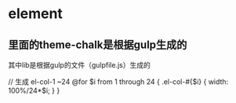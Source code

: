 # element

## 里面的theme-chalk是根据gulp生成的

其中lib是根据gulp的文件（gulpfile.js）生成的

// 生成 el-col-1 ~24
@for $i from 1 through 24 {
    .el-col-#{$i} {
        width: 100%/24*$i;
    }
}